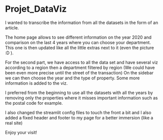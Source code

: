 # Projet_DataViz

I wanted to transcribe the information from all the datasets in the form of an article.

The home page allows to see different information on the year 2020 and comparison on the last 4 years where you can choose your department. This one is then updated like all the little extras next to it (even the picture :D ).

For the second part, we have access to all the data set and have several viz according to a region then a department filtered by region (We could have been even more precise until the street of the transaction) On the sidebar we can then choose the year and the type of property. Some more information is added to the viz.

I preferred from the beginning to use all the datasets with all the years by removing only the properties where it misses important information such as the postal code for example.

I also changed the streamlit config files to touch the front a bit and I also added a fixed header and footer to my page for a better immersion (like a real site)

Enjoy your visit!

